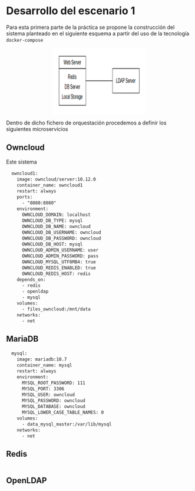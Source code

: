 # Desarrollo del escenario 1

Para esta primera parte de la práctica se propone la construcción del sistema planteado en el siguiente esquema a partir del uso de la tecnología `docker-compose`

<p align='center'>
<img src="../imgs/ESC1.png" alt="logo" height="180" width=50% align='center'/>
</p>

Dentro de dicho fichero de orquestación procedemos a definir los siguientes microservicios

## Owncloud
Este sistema 

```
  owncloud1:
    image: owncloud/server:10.12.0
    container_name: owncloud1
    restart: always
    ports:
      - "8080:8080"
    environment:
      OWNCLOUD_DOMAIN: localhost 
      OWNCLOUD_DB_TYPE: mysql
      OWNCLOUD_DB_NAME: owncloud
      OWNCLOUD_DB_USERNAME: owncloud
      OWNCLOUD_DB_PASSWORD: owncloud
      OWNCLOUD_DB_HOST: mysql
      OWNCLOUD_ADMIN_USERNAME: user     
      OWNCLOUD_ADMIN_PASSWORD: pass  
      OWNCLOUD_MYSQL_UTF8MB4: true
      OWNCLOUD_REDIS_ENABLED: true
      OWNCLOUD_REDIS_HOST: redis
    depends_on:
      - redis
      - openldap
      - mysql
    volumes:
      - files_owncloud:/mnt/data
    networks:
      - net
```

## MariaDB

```
  mysql:
    image: mariadb:10.7
    container_name: mysql
    restart: always
    environment:
      MYSQL_ROOT_PASSWORD: 111
      MYSQL_PORT: 3306
      MYSQL_USER: owncloud
      MYSQL_PASSWORD: owncloud
      MYSQL_DATABASE: owncloud
      MYSQL_LOWER_CASE_TABLE_NAMES: 0
    volumes:
      - data_mysql_master:/var/lib/mysql
    networks:
      - net
```

## Redis

```

```

## OpenLDAP
